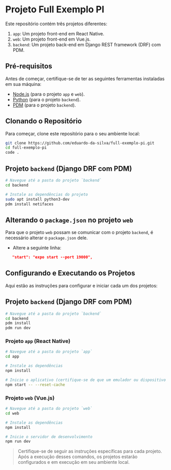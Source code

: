 # Projeto Full Exemplo PI

Este repositório contém três projetos diferentes:

1. `app`: Um projeto front-end em React Native.
2. `web`: Um projeto front-end em Vue.js.
3. `backend`: Um projeto back-end em Django REST framework (DRF) com PDM.

## Pré-requisitos

Antes de começar, certifique-se de ter as seguintes ferramentas instaladas em sua máquina:

- [Node.js](https://nodejs.org/) (para o projeto `app` e `web`).
- [Python](https://www.python.org/) (para o projeto `backend`).
- [PDM](https://pdm.fming.dev/) (para o projeto `backend`).

## Clonando o Repositório

Para começar, clone este repositório para o seu ambiente local:

```bash
git clone https://github.com/eduardo-da-silva/full-exemplo-pi.git
cd full-exemplo-pi
code .
```

## Projeto `backend` (Django DRF com PDM)

```bash
# Navegue até a pasta do projeto `backend`
cd backend

# Instale as dependências do projeto
sudo apt install python3-dev
pdm install netifaces
```

## Alterando o `package.json` no projeto `web`

Para que o projeto `web` possam se comunicar com o projeto `backend`, é necessário alterar o `package.json` dele. 

- Altere a seguinte linha:

```json
   "start": "expo start --port 19000",
```

## Configurando e Executando os Projetos

Aqui estão as instruções para configurar e iniciar cada um dos projetos:

## Projeto `backend` (Django DRF com PDM)

```bash
# Navegue até a pasta do projeto `backend`
cd backend
pdm install
pdm run dev
```

### Projeto `app` (React Native)

```bash
# Navegue até a pasta do projeto `app`
cd app

# Instale as dependências
npm install

# Inicie o aplicativo (certifique-se de que um emulador ou dispositivo esteja conectado)
npm start -- --reset-cache
```

### Projeto `web` (Vue.js)

```bash
# Navegue até a pasta do projeto `web`
cd web

# Instale as dependências
npm install

# Inicie o servidor de desenvolvimento
npm run dev
```

> Certifique-se de seguir as instruções específicas para cada projeto. Após a execução desses comandos, os projetos estarão configurados e em execução em seu ambiente local.
